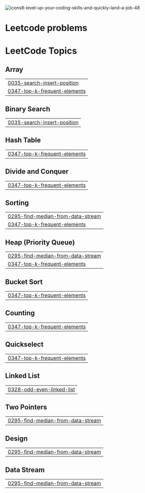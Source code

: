 ![icons8-level-up-your-coding-skills-and-quickly-land-a-job-48](https://github.com/user-attachments/assets/6b001204-5653-41c7-93a9-da8de1183984)
# **Leetcode problems**

<!---LeetCode Topics Start-->
# LeetCode Topics
## Array
|  |
| ------- |
| [0035-search-insert-position](https://github.com/yazanedali/LeetCode/tree/master/0035-search-insert-position) |
| [0347-top-k-frequent-elements](https://github.com/yazanedali/LeetCode/tree/master/0347-top-k-frequent-elements) |
## Binary Search
|  |
| ------- |
| [0035-search-insert-position](https://github.com/yazanedali/LeetCode/tree/master/0035-search-insert-position) |
## Hash Table
|  |
| ------- |
| [0347-top-k-frequent-elements](https://github.com/yazanedali/LeetCode/tree/master/0347-top-k-frequent-elements) |
## Divide and Conquer
|  |
| ------- |
| [0347-top-k-frequent-elements](https://github.com/yazanedali/LeetCode/tree/master/0347-top-k-frequent-elements) |
## Sorting
|  |
| ------- |
| [0295-find-median-from-data-stream](https://github.com/yazanedali/LeetCode/tree/master/0295-find-median-from-data-stream) |
| [0347-top-k-frequent-elements](https://github.com/yazanedali/LeetCode/tree/master/0347-top-k-frequent-elements) |
## Heap (Priority Queue)
|  |
| ------- |
| [0295-find-median-from-data-stream](https://github.com/yazanedali/LeetCode/tree/master/0295-find-median-from-data-stream) |
| [0347-top-k-frequent-elements](https://github.com/yazanedali/LeetCode/tree/master/0347-top-k-frequent-elements) |
## Bucket Sort
|  |
| ------- |
| [0347-top-k-frequent-elements](https://github.com/yazanedali/LeetCode/tree/master/0347-top-k-frequent-elements) |
## Counting
|  |
| ------- |
| [0347-top-k-frequent-elements](https://github.com/yazanedali/LeetCode/tree/master/0347-top-k-frequent-elements) |
## Quickselect
|  |
| ------- |
| [0347-top-k-frequent-elements](https://github.com/yazanedali/LeetCode/tree/master/0347-top-k-frequent-elements) |
## Linked List
|  |
| ------- |
| [0328-odd-even-linked-list](https://github.com/yazanedali/LeetCode/tree/master/0328-odd-even-linked-list) |
## Two Pointers
|  |
| ------- |
| [0295-find-median-from-data-stream](https://github.com/yazanedali/LeetCode/tree/master/0295-find-median-from-data-stream) |
## Design
|  |
| ------- |
| [0295-find-median-from-data-stream](https://github.com/yazanedali/LeetCode/tree/master/0295-find-median-from-data-stream) |
## Data Stream
|  |
| ------- |
| [0295-find-median-from-data-stream](https://github.com/yazanedali/LeetCode/tree/master/0295-find-median-from-data-stream) |
<!---LeetCode Topics End-->
